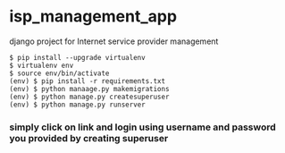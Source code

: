 # isp_management_app
django project for Internet service provider management
```
$ pip install --upgrade virtualenv
$ virtualenv env
$ source env/bin/activate
(env) $ pip install -r requirements.txt
(env) $ python manaage.py makemigrations
(env) $ python manage.py createsuperuser
(env) $ python manage.py runserver
```
<h3>simply click on link and login using username and password you provided  by creating superuser</h3>
